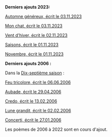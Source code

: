 **Derniers ajouts 2023:**

[Automne généreux, écrit le 03.11.2023](./seasons/18_dix_huitieme_saison/automne_genereux/)

[Mon chat, écrit le 03.11.2023](./seasons/18_dix_huitieme_saison/mon_chat/)

[Vent d'hiver, écrit le 02.11.2023](./seasons/18_dix_huitieme_saison/vent_d_hiver/)

[Saisons, écrit le 01.11.2023](./seasons/18_dix_huitieme_saison/saisons/)

[Novembre, écrit le 01.11.2023](./seasons/18_dix_huitieme_saison/novembre/)

**Derniers ajouts 2006 :**

Dans la [Dix-septième saison](./seasons/17_dix_septieme_saison/) :

[Feu tricolore, écrit le 06.06.2006](./seasons/17_dix_septieme_saison/feu_tricolore/)

[Aubade, écrit le 29.04.2006](./seasons/17_dix_septieme_saison/aubade/)

[Credo, écrit le 13.02.2006](./seasons/17_dix_septieme_saison/credo/)

[Lune grandit, écrit le 02.02.2006](./seasons/17_dix_septieme_saison/lune_grandit/)

[Concerti, écrit le 27.01.2006](./seasons/17_dix_septieme_saison/concerti/)

Les poèmes de 2006 à 2022 sont en cours d'ajout.
